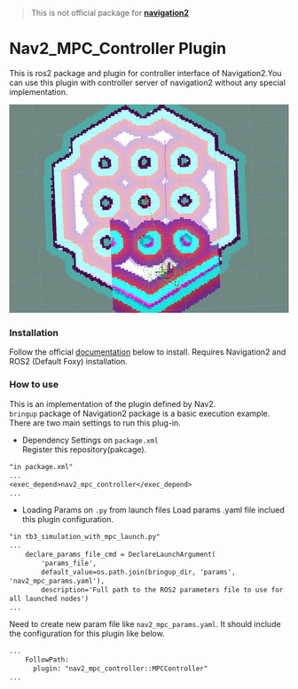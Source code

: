 > This is not official package for [**navigation2**](https://github.com/ros-planning/navigation2) 
  
# Nav2_MPC_Controller Plugin  

This is ros2 package and plugin for controller interface of Navigation2.You can use this plugin with controller server of navigation2 without any special implementation.  
  
![demo_video](asset/demo_video.gif)

### Installation

Follow the official [documentation](https://navigation.ros.org/build_instructions/index.html#install) below to install.
Requires Navigation2 and ROS2 (Default Foxy) installation. 

### How to use

This is an implementation of the plugin defined by Nav2.  
`bringup` package of Navigation2 package is a basic execution example.
There are two main settings to run this plug-in.  

* Dependency Settings on `package.xml`  
  Register this repository(pakcage). 
```
"in package.xml"
...
<exec_depend>nav2_mpc_controller</exec_depend>
...
```
  
* Loading Params on `.py` from launch files
  Load params .yaml file inclued this plugin configuration.
  
```
"in tb3_simulation_with_mpc_launch.py"
...
    declare_params_file_cmd = DeclareLaunchArgument(
        'params_file',
        default_value=os.path.join(bringup_dir, 'params', 'nav2_mpc_params.yaml'),
        description='Full path to the ROS2 parameters file to use for all launched nodes') 
...
```

  Need to create new param file like `nav2_mpc_params.yaml`.
  It should include the configuration for this plugin like below.

```
...
    FollowPath:
      plugin: "nav2_mpc_controller::MPCController"
...
```
